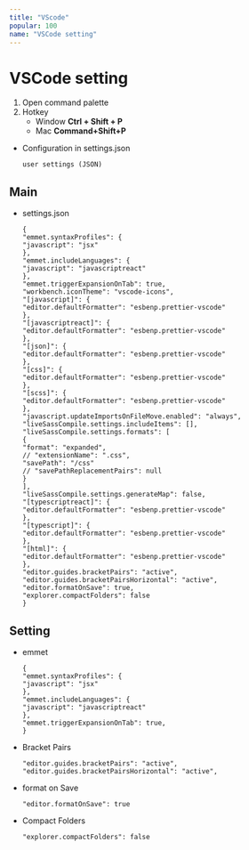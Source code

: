 ```yaml
---
title: "VScode"
popular: 100
name: "VSCode setting"
---
```


# VSCode setting

1. Open command palette
2. Hotkey
   - Window **Ctrl + Shift + P**
   - Mac **Command+Shift+P**

- Configuration in settings.json

  ```
  user settings (JSON)
  ```

## Main

- settings.json
  ```
  {
  "emmet.syntaxProfiles": {
  "javascript": "jsx"
  },
  "emmet.includeLanguages": {
  "javascript": "javascriptreact"
  },
  "emmet.triggerExpansionOnTab": true,
  "workbench.iconTheme": "vscode-icons",
  "[javascript]": {
  "editor.defaultFormatter": "esbenp.prettier-vscode"
  },
  "[javascriptreact]": {
  "editor.defaultFormatter": "esbenp.prettier-vscode"
  },
  "[json]": {
  "editor.defaultFormatter": "esbenp.prettier-vscode"
  },
  "[css]": {
  "editor.defaultFormatter": "esbenp.prettier-vscode"
  },
  "[scss]": {
  "editor.defaultFormatter": "esbenp.prettier-vscode"
  },
  "javascript.updateImportsOnFileMove.enabled": "always",
  "liveSassCompile.settings.includeItems": [],
  "liveSassCompile.settings.formats": [
  {
  "format": "expanded",
  // "extensionName": ".css",
  "savePath": "/css"
  // "savePathReplacementPairs": null
  }
  ],
  "liveSassCompile.settings.generateMap": false,
  "[typescriptreact]": {
  "editor.defaultFormatter": "esbenp.prettier-vscode"
  },
  "[typescript]": {
  "editor.defaultFormatter": "esbenp.prettier-vscode"
  },
  "[html]": {
  "editor.defaultFormatter": "esbenp.prettier-vscode"
  },
  "editor.guides.bracketPairs": "active",
  "editor.guides.bracketPairsHorizontal": "active",
  "editor.formatOnSave": true,
  "explorer.compactFolders": false
  }
  ```

## Setting

- emmet

  ```
  {
  "emmet.syntaxProfiles": {
  "javascript": "jsx"
  },
  "emmet.includeLanguages": {
  "javascript": "javascriptreact"
  },
  "emmet.triggerExpansionOnTab": true,
  }
  ```

- Bracket Pairs

  ```
  "editor.guides.bracketPairs": "active",
  "editor.guides.bracketPairsHorizontal": "active",
  ```

- format on Save

  ```
  "editor.formatOnSave": true
  ```

- Compact Folders

  ```
  "explorer.compactFolders": false
  ```
